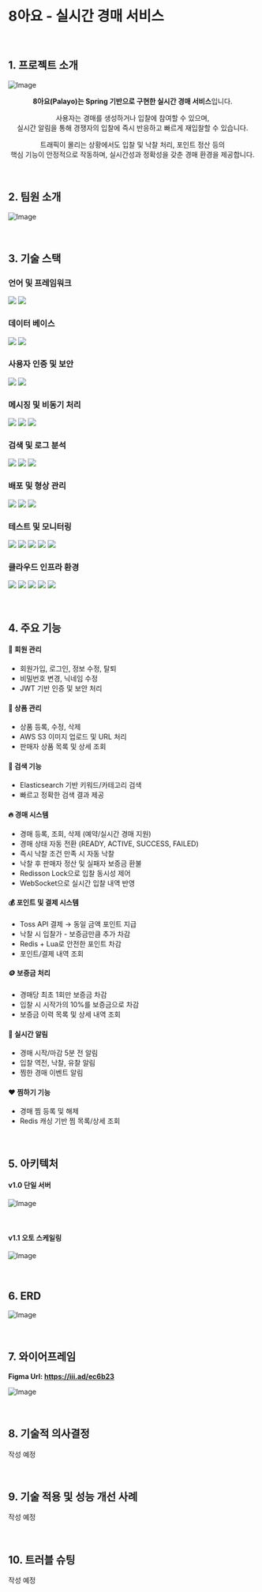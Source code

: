 # 8아요 - 실시간 경매 서비스

<br>

## 1. 프로젝트 소개

![Image](https://github.com/user-attachments/assets/f2096aa1-19ac-494c-83d4-8d3564a8e586)

<div align="center">

**8아요(Palayo)는 Spring 기반으로 구현한 실시간 경매 서비스**입니다.

사용자는 경매를 생성하거나 입찰에 참여할 수 있으며,  
실시간 알림을 통해  경쟁자의 입찰에 즉시 반응하고 빠르게 재입찰할 수 있습니다.

트래픽이 몰리는 상황에서도 입찰 및 낙찰 처리, 포인트 정산 등의  
핵심 기능이  안정적으로 작동하며, 실시간성과 정확성을 갖춘 경매 환경을 제공합니다.

</div>

<br>

## 2. 팀원 소개
![Image](https://github.com/user-attachments/assets/4f53a377-8f60-49b2-84fc-77f01a6a89b9)

<br>

## 3. 기술 스택

### 언어 및 프레임워크  
<p>
  <img src="https://img.shields.io/badge/JAVA-007396?style=for-the-badge&logo=openjdk&logoColor=white">
  <img src="https://img.shields.io/badge/SPRING-6DB33F?style=for-the-badge&logo=spring&logoColor=white">
</p>

### 데이터 베이스  
<p>
  <img src="https://img.shields.io/badge/MYSQL-4479A1?style=for-the-badge&logo=mysql&logoColor=white">
  <img src="https://img.shields.io/badge/REDIS-DC382D?style=for-the-badge&logo=redis&logoColor=white">
</p>

### 사용자 인증 및 보안  
<p>
  <img src="https://img.shields.io/badge/SPRING_SECURITY-4CAF50?style=for-the-badge&logo=springsecurity&logoColor=white">
  <img src="https://img.shields.io/badge/JWT-000000?style=for-the-badge&logo=jsonwebtokens&logoColor=white">
</p>

### 메시징 및 비동기 처리  
<p>
  <img src="https://img.shields.io/badge/WEBSOCKET-00C7E6?style=for-the-badge&logo=socketdotio&logoColor=white">
  <img src="https://img.shields.io/badge/RABBITMQ-FF6600?style=for-the-badge&logo=rabbitmq&logoColor=white">
  <img src="https://img.shields.io/badge/LUA-000080?style=for-the-badge&logo=lua&logoColor=white">
</p>

### 검색 및 로그 분석  
<p>
  <img src="https://img.shields.io/badge/ELASTICSEARCH-005571?style=for-the-badge&logo=elasticsearch&logoColor=white">
  <img src="https://img.shields.io/badge/KIBANA-E8478B?style=for-the-badge&logo=kibana&logoColor=white">
  <img src="https://img.shields.io/badge/LOKI-0B5FFF?style=for-the-badge&logo=grafana&logoColor=white">
</p>

### 배포 및 형상 관리  
<p>
  <img src="https://img.shields.io/badge/DOCKER-2496ED?style=for-the-badge&logo=docker&logoColor=white">
  <img src="https://img.shields.io/badge/GITHUB_ACTIONS-2088FF?style=for-the-badge&logo=githubactions&logoColor=white">
  <img src="https://img.shields.io/badge/GITHUB-181717?style=for-the-badge&logo=github&logoColor=white">
</p>

### 테스트 및 모니터링  
<p>
  <img src="https://img.shields.io/badge/PROMETHEUS-E6522C?style=for-the-badge&logo=prometheus&logoColor=white">
  <img src="https://img.shields.io/badge/GRAFANA-F46800?style=for-the-badge&logo=grafana&logoColor=white">
  <img src="https://img.shields.io/badge/POSTMAN-FF6C37?style=for-the-badge&logo=postman&logoColor=white">
  <img src="https://img.shields.io/badge/JMETER-D22128?style=for-the-badge&logo=apachejmeter&logoColor=white">
  <img src="https://img.shields.io/badge/JACOCO-DAF455?style=for-the-badge&logo=codecov&logoColor=white">
</p>

### 클라우드 인프라 환경  
<p>
  <img src="https://img.shields.io/badge/S3-FFB74D?style=for-the-badge&logo=cloudflare&logoColor=white">
  <img src="https://img.shields.io/badge/CloudFront-FFD54F?style=for-the-badge&logo=cloudflare&logoColor=white">
  <img src="https://img.shields.io/badge/EC2-FF8A65?style=for-the-badge&logo=cloudflare&logoColor=white">
  <img src="https://img.shields.io/badge/Route_53-FFF176?style=for-the-badge&logo=cloudflare&logoColor=white">
  <img src="https://img.shields.io/badge/Elastic_Beanstalk-AED581?style=for-the-badge&logo=cloudflare&logoColor=white">
</p>

<br>

## 4. 주요 기능  

#### 👤 **회원 관리**  
- 회원가입, 로그인, 정보 수정, 탈퇴  
- 비밀번호 변경, 닉네임 수정  
- JWT 기반 인증 및 보안 처리  

#### 🎁 **상품 관리**  
- 상품 등록, 수정, 삭제  
- AWS S3 이미지 업로드 및 URL 처리  
- 판매자 상품 목록 및 상세 조회  

#### 🔎 **검색 기능**  
- Elasticsearch 기반 키워드/카테고리 검색  
- 빠르고 정확한 검색 결과 제공  

#### 🔥 **경매 시스템**  
- 경매 등록, 조회, 삭제 (예약/실시간 경매 지원)  
- 경매 상태 자동 전환 (READY, ACTIVE, SUCCESS, FAILED)  
- 즉시 낙찰 조건 만족 시 자동 낙찰  
- 낙찰 후 판매자 정산 및 실패자 보증금 환불  
- Redisson Lock으로 입찰 동시성 제어  
- WebSocket으로 실시간 입찰 내역 반영  

#### 💰 **포인트 및 결제 시스템**  
- Toss API 결제 → 동일 금액 포인트 지급  
- 낙찰 시 입찰가 - 보증금만큼 추가 차감  
- Redis + Lua로 안전한 포인트 차감  
- 포인트/결제 내역 조회  

#### 🪙 **보증금 처리**  
- 경매당 최초 1회만 보증금 차감  
- 입찰 시 시작가의 10%를 보증금으로 차감  
- 보증금 이력 목록 및 상세 내역 조회  

#### 🔔 **실시간 알림**  
- 경매 시작/마감 5분 전 알림  
- 입찰 역전, 낙찰, 유찰 알림  
- 찜한 경매 이벤트 알림  

#### ❤️ **찜하기 기능**  
- 경매 찜 등록 및 해제  
- Redis 캐싱 기반 찜 목록/상세 조회

<br>

## 5. 아키텍처

#### v1.0 단일 서버 
![Image](https://github.com/user-attachments/assets/5da180d4-e06a-41f8-9a71-b4683b7f61cb)

<br>

#### v1.1 오토 스케일링 
![Image](https://github.com/user-attachments/assets/f8784f58-890c-444a-b1d0-660d0c8051f2)

<br>

## 6. ERD

![Image](https://github.com/user-attachments/assets/be0025e8-6c48-447d-a4e7-b5d7769746f0)

<br>

## 7. 와이어프레임
**Figma Url: https://iii.ad/ec6b23**

![Image](https://github.com/user-attachments/assets/6194f512-d3b2-4f19-9253-7fc4c47e83d3)

<br>

## 8. 기술적 의사결정

작성 예정

<br>

## 9. 기술 적용 및 성능 개선 사례

작성 예정

<br>

## 10. 트러블 슈팅

작성 예정

